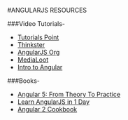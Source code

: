 #ANGULARJS RESOURCES

###Video Tutorials-
* [Tutorials Point](https://www.tutorialspoint.com/angularjs/index.htm)
* [Thinkster](https://thinkster.io/a-better-way-to-learn-angularjs)
* [AngularJS Org](https://angularjs.org/)
* [MediaLoot](https://medialoot.com/blog/angularjs-for-absolute-beginners/)
* [Intro to Angular](https://github.com/curran/screencasts/tree/gh-pages/introToAngular)

###Books-

* [Angular 5: From Theory To Practice](https://www.amazon.in/dp/B01N9S0CZN?tag=guru99-21)
* [Learn AngularJS in 1 Day](https://www.amazon.in/dp/B01MSPEZFQ?tag=guru99-21)
* [Angular 2 Cookbook](https://www.amazon.in/dp/1785881922?tag=guru99-21)